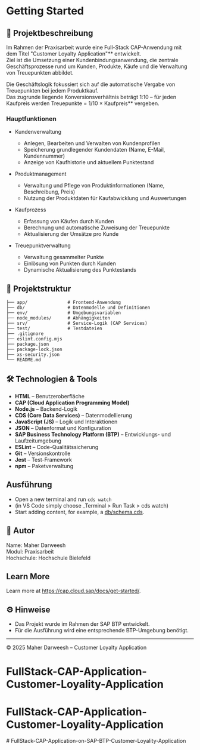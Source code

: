 # Getting Started

## 📘 Projektbeschreibung
Im Rahmen der Praxisarbeit wurde eine Full-Stack CAP-Anwendung mit dem Titel "Customer Loyalty Application"** entwickelt.  
Ziel ist die Umsetzung einer Kundenbindungsanwendung, die zentrale Geschäftsprozesse rund um Kunden, Produkte, Käufe und die Verwaltung von Treuepunkten abbildet.

Die Geschäftslogik fokussiert sich auf die automatische Vergabe von Treuepunkten bei jedem Produktkauf.  
Das zugrunde liegende Konversionsverhältnis beträgt 1:10 – für jeden Kaufpreis werden Treuepunkte = 1/10 × Kaufpreis** vergeben.

### Hauptfunktionen
- Kundenverwaltung  
  - Anlegen, Bearbeiten und Verwalten von Kundenprofilen  
  - Speicherung grundlegender Kundendaten (Name, E-Mail, Kundennummer)  
  - Anzeige von Kaufhistorie und aktuellem Punktestand  

- Produktmanagement
  - Verwaltung und Pflege von Produktinformationen (Name, Beschreibung, Preis)  
  - Nutzung der Produktdaten für Kaufabwicklung und Auswertungen  

- Kaufprozess  
  - Erfassung von Käufen durch Kunden  
  - Berechnung und automatische Zuweisung der Treuepunkte  
  - Aktualisierung der Umsätze pro Kunde  

- Treuepunktverwaltung  
  - Verwaltung gesammelter Punkte  
  - Einlösung von Punkten durch Kunden  
  - Dynamische Aktualisierung des Punktestands  


## 🧱 Projektstruktur
```
├── app/               # Frontend-Anwendung
├── db/                # Datenmodelle und Definitionen
├── env/               # Umgebungsvariablen
├── node_modules/      # Abhängigkeiten
├── srv/               # Service-Logik (CAP Services)
├── test/              # Testdateien
├── .gitignore
├── eslint.config.mjs
├── package.json
├── package-lock.json
├── xs-security.json
└── README.md
```

## 🛠️ Technologien & Tools
- **HTML** – Benutzeroberfläche  
- **CAP (Cloud Application Programming Model)**  
- **Node.js** – Backend-Logik  
- **CDS (Core Data Services)** – Datenmodellierung  
- **JavaScript (JS)** – Logik und Interaktionen  
- **JSON** – Datenformat und Konfiguration  
- **SAP Business Technology Platform (BTP)** – Entwicklungs- und Laufzeitumgebung  
- **ESLint** – Code-Qualitätssicherung  
- **Git** – Versionskontrolle  
- **Jest** – Test-Framework  
- **npm** – Paketverwaltung

## Ausführung
- Open a new terminal and run `cds watch`
- (in VS Code simply choose _Terminal > Run Task > cds watch)
- Start adding content, for example, a [db/schema.cds](db/schema.cds).

## 👤 Autor
Name: Maher Darweesh  
Modul: Praxisarbeit  
Hochschule: Hochschule Bielefeld  

## Learn More
Learn more at https://cap.cloud.sap/docs/get-started/.


## ⚙️ Hinweise
- Das Projekt wurde im Rahmen der SAP BTP entwickelt.  
- Für die Ausführung wird eine entsprechende BTP-Umgebung benötigt.  

---

© 2025 Maher Darweesh – Customer Loyalty Application

# FullStack-CAP-Application-Customer-Loyality-Application
# FullStack-CAP-Application-Customer-Loyality-Application
#   F u l l S t a c k - C A P - A p p l i c a t i o n - o n - S A P - B T P - C u s t o m e r - L o y a l i t y - A p p l i c a t i o n  
 